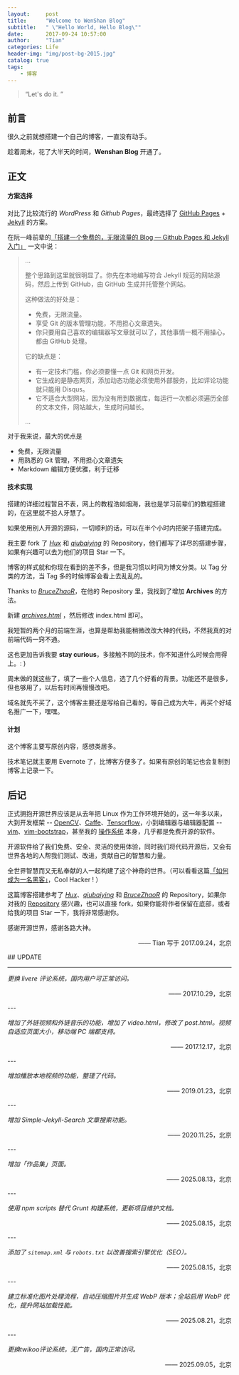 ```yaml
---
layout:     post
title:      "Welcome to WenShan Blog"
subtitle:   " \"Hello World, Hello Blog\""
date:       2017-09-24 10:57:00
author:     "Tian"
categories: Life
header-img: "img/post-bg-2015.jpg"
catalog: true
tags:
    - 博客
---
```


> “Let's do it. ”


## 前言

很久之前就想搭建一个自己的博客，一直没有动手。

趁着周末，花了大半天的时间，**Wenshan Blog** 开通了。

## 正文

#### 方案选择

对比了比较流行的 *WordPress* 和 *Github Pages*，最终选择了 [GitHub Pages](https://pages.github.com/) + [Jekyll](http://jekyllrb.com/) 的方案。

在阮一峰前辈的[「搭建一个免费的，无限流量的 Blog — Github Pages 和 Jekyll 入门」](http://www.ruanyifeng.com/blog/2012/08/blogging_with_jekyll.html) 一文中说：

> …
>
> 整个思路到这里就很明显了。你先在本地编写符合 Jekyll 规范的网站源码，然后上传到 GitHub，由 GitHub 生成并托管整个网站。
>
> 这种做法的好处是：
> * 免费，无限流量。
> * 享受 Git 的版本管理功能，不用担心文章遗失。
> * 你只要用自己喜欢的编辑器写文章就可以了，其他事情一概不用操心，都由 GitHub 处理。
>
> 它的缺点是：
> * 有一定技术门槛，你必须要懂一点 Git 和网页开发。
> * 它生成的是静态网页，添加动态功能必须使用外部服务，比如评论功能就只能用 Disqus。 
> * 它不适合大型网站，因为没有用到数据库，每运行一次都必须遍历全部的文本文件，网站越大，生成时间越长。
>
> …

对于我来说，最大的优点是

* 免费，无限流量
* 用熟悉的 Git 管理，不用担心文章遗失
* Markdown 编辑方便优雅，利于迁移

#### 技术实现

搭建的详细过程暂且不表，网上的教程浩如烟海，我也是学习前辈们的教程搭建的，在这里就不拾人牙慧了。

如果使用别人开源的源码，一切顺利的话，可以在半个小时内把架子搭建完成。

我主要 fork 了 [*Hux*](https://github.com/Huxpro/huxpro.github.io) 和 [*qiubaiying*](https://github.com/qiubaiying/qiubaiying.github.io) 的 Repository，他们都写了详尽的搭建步骤，如果有兴趣可以去为他们的项目 Star 一下。

博客的样式就和你现在看到的差不多，但是我习惯以时间为博文分类。以 Tag 分类的方法，当 Tag 多的时候博客会看上去乱乱的。

Thanks to [*BruceZhaoR*](https://github.com/BruceZhaoR/brucezhaor.github.io)，在他的 Repository 里，我找到了增加 **Archives** 的方法。

新建 [*archives.html*](https://github.com/tianws/tianws.github.io/blob/master/archives.xml) ，然后修改 index.html 即可。

我短暂的两个月的前端生涯，也算是帮助我能稍微改改大神的代码，不然我真的对前端代码一窍不通。

这也更加告诉我要 **stay curious**，多接触不同的技术，你不知道什么时候会用得上。: )

周末做的就这些了，填了一些个人信息，选了几个好看的背景。功能还不是很多，但也够用了，以后有时间再慢慢改吧。

域名就先不买了，这个博客主要还是写给自己看的，等自己成为大牛，再买个好域名推广一下，嘿嘿。

#### 计划

这个博客主要写原创内容，感想类居多。

技术笔记就主要用 Evernote 了，比博客方便多了。如果有原创的笔记也会复制到博客上记录一下。

## 后记

正式拥抱开源世界应该是从去年把 Linux 作为工作环境开始的，这一年多以来，大到开发框架 -- [OpenCV](http://opencv.org/)、[Caffe](http://caffe.berkeleyvision.org/)、[Tensorflow](https://www.tensorflow.org/)，小到编辑器与编辑器配置 -- [vim](https://vim.sourceforge.io/)、[vim-bootstrap](http://www.vim-bootstrap.com/)，甚至我的 [操作系统](http://cn.ubuntu.com/) 本身，几乎都是免费开源的软件。

开源软件给了我们免费、安全、灵活的使用体验，同时我们将代码开源后，又会有世界各地的人帮我们测试、改进，贡献自己的智慧和力量。

全世界智慧而又无私奉献的人一起构建了这个神奇的世界。（可以看看这篇[「如何成为一名黑客」](https://dayone.me/2iX7zHp)，Cool Hacker ! ）

这篇博客搭建参考了 [*Hux*](https://github.com/Huxpro/huxpro.github.io)、[*qiubaiying*](https://github.com/qiubaiying/qiubaiying.github.io) 和 [*BruceZhaoR*](https://github.com/BruceZhaoR/brucezhaor.github.io) 的 Repository，如果你对我的 [Repository](https://github.com/tianws/tianws.github.io) 感兴趣，也可以直接 fork，如果你能将作者保留在底部，或者给我的项目 Star 一下，我将非常感谢你。

感谢开源世界，感谢各路大神。

<p align="right">—— Tian 写于 2017.09.24，北京</p>
##  UPDATE

---

*更换 livere 评论系统，国内用户可正常访问。*

<p align="right">—— 2017.10.29，北京</p>
---

*增加了外链视频和外链音乐的功能，增加了 video.html，修改了 post.html。视频自适应页面大小，移动端 PC 端都支持。*

<p align="right">—— 2017.12.17，北京</p>
---

*增加播放本地视频的功能，整理了代码。*

<p align="right">—— 2019.01.23，北京</p>
---

*增加 Simple-Jekyll-Search 文章搜索功能。*

<p align="right">—— 2020.11.25，北京</p>
---

*增加「作品集」页面。*

<p align="right">—— 2025.08.13，北京</p>
---

*使用 npm scripts 替代 Grunt 构建系统，更新项目维护文档。*

<p align="right">—— 2025.08.15，北京</p>
---

*添加了 `sitemap.xml` 与 `robots.txt` 以改善搜索引擎优化（SEO）。*

<p align="right">—— 2025.08.15，北京</p>
---

*建立标准化图片处理流程，自动压缩图片并生成 WebP 版本；全站启用 WebP 优化，提升网站加载性能。*

<p align="right">—— 2025.08.21，北京</p>
---

*更换twikoo评论系统，无广告，国内正常访问。*

<p align="right">—— 2025.09.05，北京</p>